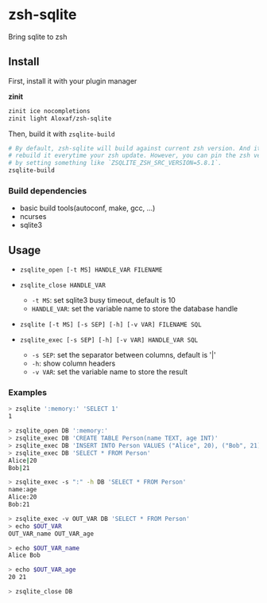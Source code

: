 # zsh-sqlite

Bring sqlite to zsh

## Install

First, install it with your plugin manager

**zinit**

```zsh
zinit ice nocompletions
zinit light Aloxaf/zsh-sqlite
```

Then, build it with `zsqlite-build`

```zsh
# By default, zsh-sqlite will build against current zsh version. And it will ask you to
# rebuild it everytime your zsh update. However, you can pin the zsh version it use
# by setting something like `ZSQLITE_ZSH_SRC_VERSION=5.8.1`.
zsqlite-build
```

### Build dependencies

- basic build tools(autoconf, make, gcc, ...)
- ncurses
- sqlite3

## Usage

- `zsqlite_open [-t MS] HANDLE_VAR FILENAME`
- `zsqlite_close HANDLE_VAR`
    - `-t MS`: set sqlite3 busy timeout, default is 10
    - `HANDLE_VAR`: set the variable name to store the database handle


- `zsqlite [-t MS] [-s SEP] [-h] [-v VAR] FILENAME SQL`
- `zsqlite_exec [-s SEP] [-h] [-v VAR] HANDLE_VAR SQL`
  - `-s SEP`: set the separator between columns, default is '|'
  - `-h`: show column headers
  - `-v VAR`: set the variable name to store the result


### Examples

```zsh
> zsqlite ':memory:' 'SELECT 1'
1

> zsqlite_open DB ':memory:'
> zsqlite_exec DB 'CREATE TABLE Person(name TEXT, age INT)'
> zsqlite_exec DB 'INSERT INTO Person VALUES ("Alice", 20), ("Bob", 21)'
> zsqlite_exec DB 'SELECT * FROM Person'
Alice|20
Bob|21

> zsqlite_exec -s ":" -h DB 'SELECT * FROM Person'
name:age
Alice:20
Bob:21

> zsqlite_exec -v OUT_VAR DB 'SELECT * FROM Person'
> echo $OUT_VAR
OUT_VAR_name OUT_VAR_age

> echo $OUT_VAR_name
Alice Bob

> echo $OUT_VAR_age
20 21

> zsqlite_close DB
```
